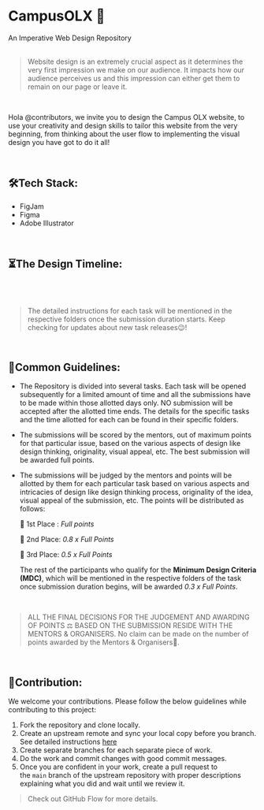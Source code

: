 # CampusOLX 🛒
An Imperative Web Design Repository
</br>
</br>

> Website design is an extremely crucial aspect as it determines the very first impression we make on our audience. It impacts how our audience perceives us and this impression can either get them to remain on our page or leave it.
> 

</br>

Hola @contributors, we invite you to design the Campus OLX website, to use your creativity and design skills to tailor this website from the very beginning, from thinking about the user flow to implementing the visual design you have got to do it all!

</br>

## 🛠️Tech Stack:

- FigJam
- Figma
- Adobe Illustrator

</br>

## ⏳The Design Timeline:

</br>

</br>

> The detailed instructions for each task will be mentioned in the respective folders once the submission duration starts. Keep checking for updates about new task releases😉!
> 

</br>

## 📃Common Guidelines:

- The Repository is divided into several tasks. Each task will be opened subsequently for a limited amount of time and all the submissions have to be made within those allotted days only. NO submission will be accepted after the allotted time ends. The details for the specific tasks and the time allotted for each can be found in their specific folders.
- The submissions will be scored by the mentors, out of maximum points for that particular issue, based on the various aspects of design like design thinking, originality, visual appeal, etc. The best submission will be awarded full points.
- The submissions will be judged by the mentors and points will be allotted by them for each particular task based on various aspects and intricacies of design like design thinking process, originality of the idea, visual appeal of the submission, etc. The points will be distributed as follows:
    
    🥇 1st Place : *Full points*
    
    🥈 2nd Place: *0.8 x Full Points*
    
    🥉 3rd Place: *0.5 x Full Points*
    
    The rest of the participants who qualify for the **Minimum Design Criteria (MDC)**, which will be mentioned in the respective folders of the task once submission duration begins, will be awarded *0.3 x Full Points*.
    

</br>

> ALL THE FINAL DECISIONS FOR THE JUDGEMENT AND AWARDING OF POINTS ⚖️ BASED ON THE SUBMISSION RESIDE WITH THE MENTORS & ORGANISERS.
No claim can be made on the number of points awarded by the Mentors & Organisers🙂.
> 

</br>

## 📩**Contribution:**

We welcome your contributions. Please follow the below guidelines while contributing to this project:

1. Fork the repository and clone locally.
2. Create an upstream remote and sync your local copy before you branch. See detailed instructions [here](https://help.github.com/articles/syncing-a-fork)
3. Create separate branches for each separate piece of work.
4. Do the work and commit changes with good commit messages.
5. Once you are confident in your work, create a pull request to the `main` branch of the upstream repository with proper descriptions explaining what you did and wait until we review it.

> Check out GitHub Flow for more details.
>
